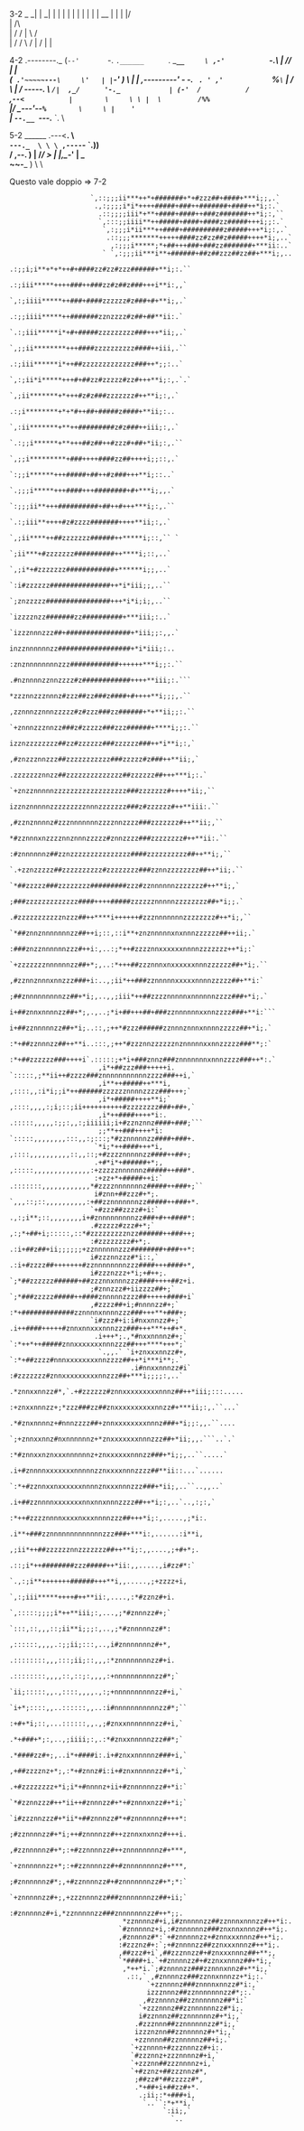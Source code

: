 3-2
     _
   _| |
 _| | |
| | | |
| | | | __
| | | |/  \
|       /\ \
|      /  \/
|      \  /\
|       \/ /
 \        /
  |     /
  |    |

4-2
            .--------._
         (`--'       `-.
          `.______      `.
       ___________`__     \
    ,-'           `-.\     |
   //                \|    |\
  (`  .'~~~~~---\     \'   | |
   `-'           )     \   | |
      ,---------' - -.  `  . '
    ,'             `%`\`     |
   /                      \  |
  /     \-----.         \    `
 /|  ,_/      '-._            |
(-'  /           /            `     
,`--<           |        \     \
\ |  \         /%%             `\
 |/   \____---'--`%        \     \
 |    '           `               \
 |
  `--.__
        `---._______
                    `.
                      \
     
5-2
      ______
  .---<__. \ \
  `---._  \ \ \
   ,----`- `.))         
  / ,--.   )  |
 /_/    >     |
 |,\__-'      |
  \_           \
    ~~-___      )
          \      \


Questo vale doppio => 7-2

                        `,::;;;ii***++*+#######+*+#zzz##+####+***i;;,.`                                            
                         .,:;;;;i*i*++++#####+###++#######+####++*i;:.`                                            
                          .::;;;;iii*+**+####+####++###z#######++*i;:,``                                           
                          `,:::;;iiii**++#####+####+####zz#####+++i;;:.`                                           
                           `,:;;;i*ii***++####+##########z#####+++*i;:,.`                                          
                            .::;;;*******+++++####zz#zz##z#####++++*i;,..`                                         
                             ,:;;;i*****;*+##+++###+###zz#######+***ii:..`                                         
                           ` `,:;;;ii***i**+######+##z##zzz##zz##+***i;,..                                         
                              .:;;i;i**+*+*++#+####zz#zz#zzz######+**i;:.``                                        
                               .:;iii*****++++###++###zz#z##z###+++i**i:,,`                                        
                               `,:;iiii*****++###+####zzzzzz#z###+#+**i;,.`                                        
                                .:;;iiii*****++#######zznzzzz#z##+##**ii:.`                                        
                                `.:;iii*****i*+#+#####zzzzzzzzz###+++*ii;,.`                                       
                                 `,;;ii********+++####zzzzzzzzzz####++iii,.``                                      
                                  .:;iii******i*++##zzzzzzzzzzzzz###++*;;:..`                                      
                                  `,:;ii*i*****+++#+##zz#zzzzz#zz#+++**i;:,.`.`                                    
                                   `,;ii*******+*+++#z#z###zzzzzzz#++**i;:,.`                                      
                                    .:;i********+*+*#++##+#####z####+**ii;:..                                      
                                    `,:ii*******+**++#########z#z###++iii;:,.`                                     
                                    `.:;;i******+**+++##z##++#zzz#+##+*ii;:,.``                                    
                                     `,;;i*********+###++++####zz##++++i;;::,.`                                    
                                      `:;;i******+++#####+##++#z###+++**i;::..`                                    
                                      `.;;;i*****+++####+++########+#+***i;,,.`                                    
                                       `:;;;ii**+++##########+##++#+++***i;:,.``                                   
                                       `.:;iii**++++#z#zzzz#######++++**ii;:,.`                                    
                                        `,;ii****++##zzzzzzz######++*****i;::,`` `                                 
                                         `;ii***+#zzzzzzz##########++****i;::,..`                                  
                                         `,;i*+#zzzzzzz############+******i;;,..`                                  
                                          `:i#zzzzzz###############++*i*iii;;,..``                                 
                                          `;znzzzzz################+++*i*i;i;,..``                                 
                                         `izzzznzz#######zz##########+***iii;:..`                                  
                                        `izzznnnzzz##+################+*iii;;:,,.`                                 
                                        inzznnnnnnzz##################+*i*iii;:..                                  
                                       :znznnnnnnnnzzz############++++++***i;;:.``                                 
                                      .#nznnnnzznnzzzz#z############++++**iii;:.```                                
                                      *zzznnzzznnnz#zzz##zz###z####+#++++**i;;;,.``                                
                                     ,zznnnzznnnzzzzz#z#zzz###zz######+*+**ii;;:.``                                
                                    `+znnnzzznnzz###z#zzzzz###zzz######+****i;;:.``                                
                                    izznzzzzzzzz##zz#zzzzzz###zzzzzz###++*i**i;:,`                                 
                                   ,#znzzznnzzz##zzzzzzzzzzz###zzzzz#z###++**ii;,`                                 
                                  .zzzzzzznnzz##zzzzzzzzzzzzzz##zzzzzz##+++***i;:.`                                
                                 `+znzznnnnnzzzzzzzzzzzzzzzzzz###zzzzzzz#++++*ii;,``                               
                                 izznznnnnnzzzzzzzzznnnzzzzzzz###z#zzzzzz#++**iii:.``                              
                                ,#zznznnnnz#zzznnnnnnnzzzznnzzzz###zzzzzzz#++**ii;,``                              
                                *#zznnnxnzzzznnznnnzzzzz#znnzzzz###zzzzzzzz#++**ii:.``                             
                               :#znnnnnnz##zznzzzzzzzzzzzzzzz####zzzzzzzzzz##++**i;,``                             
                             `.+zznzzzzz##zzzzzzzzzz#zzzzzzzz###zznnzzzzzzzz##++*ii;.``                            
                             `*##zzzzz###zzzzzzzz#########zzz#zznnnnnnzzzzzzz#++**i;,`                             
                             ;###zzzzzzzzzzzzz####++++#####zzzzzznnnnnzzzzzzzz##+*i;;.`                            
                            .#zzzzzzzzzzznzzz##++****i++++++#zzznnnnnnnzzzzzzzz#++*i;,``                           
                           `*##znnznnnnnnnzz##++i;::,::i**+znznnnnnxnxnnnzzzzzz##++ii;.`                           
                           :###znzznnnnnnzzz#++i:,..:;*++#zzzznnxxxxxxnnnnzzzzzzz++*i;:`                           
                          `+zzzzzzznnnnnnzz##+*;,..:*+++##zzznnnxnxxxxxxnnnzzzzzz##+*i;.``                         
                          ,#zznnznnnxnnzzz###+i:..,;ii*++###zznnnnnxxxxxnnnnzzzzz##+**i:`                          
                          ;##znnnnnnnnnzz##+*i;,..,,;iii*++##zzzznnnnnxnnnnnnzzzz###+*i;.`                         
                          i+##znnxnnnnzz##+*;,.,..;*i+##+++##+###zznnnnnnxxnnzzzz###+**i:```                       
                          i+##zznnnnnzz##+*i;..::,;++*#zzz######zznnnznnnxnnnnzzzzz##+*i;.`                        
                          :*+##zznnnzz##++**i..:::,;++*#zzznnzzzzzznznnnnnxxnnzzzzz###**;:`                        
                          :*+##zzzzzz###++++i`.:::::;+*i+###znnz###znnnnnnnxnnnzzzz###++*:.`                       
                          ,i*+##zzz###+++++i. `:::::,;**ii++#zzzz###znnnnnnnnnnnzzzz###++i,`                       
                          ,i**++#####++***i,   ,::::,,:i*i;;i*++######zzzzzznnnnzzzz###+++;`                       
                          ,i*+#####++++**i;`   ,::::,,,,:;i;::;ii++++++++++#zzzzzzzz###+##+,`                      
                          ,i*++####++++*i:.    .:::::,,,,,:;;:,,:;iiiiii;i+#zznznnz####+###;```                    
                          ;;**++###++++*i:     `:::::,,,,,,,,:::,,:;:::;*#zznnnnnzz####+###+.                      
                         `*i;*++####+++*i,      ,::::,,,,,,,,,,::,,::;+#zzzznnnnnzz####++##+;                      
                         .+#*i*+######+*;,      ,:::::,,,,,,,,,,,,,,:+zzzzznnnnnnz#####++###*.                     
                         :+zz+*+#####++i:`      .:::::::,,,,,,,,,,,,*#zzzznnnnnnnz#####++###+;``                   
                         i#znn+##zzz#+*;.       `,,,::;::,,,,,,,,,,:+##zznnnnnnnzz#####++###+*.                    
                        `+#zzz##zzzz#+i:`        .,:;i**;::,,,,,,,,i+#znnnnnnnnnzz###+#++####*:                    
                        .#zzzzz#zzz#+*;`         ,:;*+##+i;:::::,::*#zzzzzzzzznzz######++###++;                    
                        :#zzzzzzzz#+*;.          .:i+##z##+ii;;;;;;+zznnnnnnzzz########+###++*:                    
                        i#zzznnzzz#*i::,`        .:i+#zzzz##+++++++#zznnnnnnnnzzz####+++####+*,                    
                        i#zzznzzz+*i;+#++;.      `;*##zzzzzz######+##zzznnxnnnzzz####++++##z+i.                    
                        ;#znnzzz#+iizzzz##+;`    `;*###zzzzz#####++####znnnnnzzzz##+++++####+i`                    
                        ,#zzzz##+i;#nnnnzz#+;`    :*+#############zznnnnxnnnnzzz###+++**+###+;                     
                        `i#zzz#+i:i#nxxnnzz#+;`   .i++####+++++#znnxnnxxxnnnzzz###+++***++#+*.                     
                         .i+++*;.,*#nxxnnnnz#+;`  `:*++*++#####znnxxxxxxxnnnzzz##+++****+++*;`                     
                          `.,,.` `i+znxxxnnzz#+,   `:*+##zzzz#nnnxxxxxxxxnnzzzz##++*i***i**;.`                     
                                  .i#nnxxnnnzz#i`  :#zzzzzzz#znnxxxxxxxxxnnzzz##+***i;;;;:,..`                     
                                   .*znnxxnnzz#*,`.+#zzzzzz#znnxxxxxxxxxnnnz##++*iii;:::.....                      
                                    :+znxxnnnzz+;*zzz###zz##znxxxxxxxxxxnnzz#+***ii;:,.``...`                      
                                    .*#znxnnnnz+#nnnzzzz##+znnxxxxxxxxnnnz###+*i;;:,,.``....                       
                                    `;+znnxxnnz#nxnnnnnnz+*znxxxxxxxnnnzzz##+*ii;,,.```..`.`                       
                                     :*#znnxxnznxxxnnnnnnz+znxxxxxxnnnzz###+*i;;,..``.....`                        
                                     .i+#znnnnxxxxxxxnnnnnzznxxxxnnnzzzz##**ii::...`......                         
                                     `:*+#zznnxxnxxxxxxnnnnznxxxnnnzzz###+*ii;,..``..,,..`                         
                                      .i+##zznnnnxxxxxxxnnxnnxnnnzzzz##++*i;:,..`..,:;:,`                          
                                       :*++#zzzznnnnxxxxnxxxnnnnzzz##+++*i;:,.....,;*i:.                           
                                       .i**+###zznnnnnnnnnnnnnzzz###+***i:,......:i**i,                            
                                        ,;ii*++##zzzzzznnzzzzzzz##++**i;:,,....,;+#+*;.                            
                                         .::;i*++########zzz#####++*ii:,,.....,i#zz#*:`                            
                                          `.,:;i**+++++++######+++**i,,.....,;+zzzz+i,                             
                                             `,:;iii*****++++#++**ii:,....,:*#zznz#+i.                             
                                              `,:::::;;;;i*++**iii;:,...,;*#znnnzz#+;`                             
                                             `:::,::,,,::;ii**i;;;:,..,;*#znnnnnzz#*:                              
                                             ,::::::,,,,.:;;ii;:::,..,i#znnnnnnnz#+*,                              
                                            .::::::::,,,:::;ii;::,,,:*znnnnnnnnzz#+i.                              
                                           .::::::::,,,,::,::;:,,,,:+nnnnnnnnnnzz#*;`                              
                                          `ii;:::::,,.,::::,,,,.,:;+nnnnnnnnnnzz#+i,`                              
                                         `i+*;::::,,..::::::,,..:i#nnnnnnnnnnnzz#*;``                              
                                         :+#+*i;::,...::::::,,.,;#znxxnnnnnnnzz#+i,`                               
                                        .*+###+*;:,..,;iiii;:,.:*#znxxnnnnnzzz##*;`                                
                                       .*####zz#+;,..i*+####i:.i+#znxxnnnnnz###+i,`                                
                                      ,+##zzzznz+*;,:*+#znnz#i:i+#znxnnnnnzz#+*i,`                                 
                                     .+#zzzzzzzz+*i;i*+#nnnnz+ii+#znnnnnnzz#+*i:`                                  
                                    `*#zznnzzz#++*ii++#znnnzz#+*+#znnnxnzz#+*i;`                                   
                                   `i#zzznnzzz#+*ii*+##znnnzz#*+#znnnnnnz#+++*:                                    
                                   ;#zznnnnzz#+*i;++#znnnnzz#++zznnxnxnnz#+++i.                                    
                                  ,#zznnnnnz#+*;:+#zznnnnzz#++znnnnnnnnz#+***,                                     
                                 `+znnnnnnzz+*;:+#zznnnnzz#+#znnnnnnnnz#+***,                                      
                                 ;#znnnnnnz#*;,+#zznnnnzz#+#znnnnnnnzz#+*;*:`                                      
                                `+znnnnnzz#+;,+zzznnnnzz###znnnnnnnzz##+ii;`                                       
                                :#znnnnnz#+i,*zznnnnnzz###znnnnnnnzz#++*;;.                                        
                                *zznnnnz#+i,i#znnnnnzz##zznnnxnnnzz#++*i:.                                         
                               `#znnnnnz+i,:#znnnnnnz###znxnnxnnnz#++*i;.                                          
                               ,#znnnnz#*:`+#znnnnnzz+#znnxxxnnnz#++*i;.                                           
                               :#zzznz#+:`;+#znnnnzz##zznxxxnnnz#++*i;.                                            
                               ,##zzz#+i`,##zzznnzz#+#znxxxnnnz##+**;,                                             
                               `*####+i.`+#znnnnzz#+#zznxxnnnz##+*i;,`                                             
                                ,*++*i.`;#znnnnzz###zznnnxnnz#+**i;,`                                              
                                 .::,` ,#znnnnzz###zznnxnnnzz+*i;:.`                                               
                                      `+zznnnnz###znnnnxnnzz#*i:,`                                                 
                                      izzznnnz##zznnnnnnnzz#*;:.`                                                  
                                     ,#zznnnnz##zznnnnnnz##*i:`                                                    
                                    `+zzznnnz##zznnnnnnzz#*i;.                                                     
                                    i#zznnnz##zznnnnnnz#+*i;,`                                                     
                                   .#zzznnn##zznnnnnnzz#*i;,`                                                      
                                   izzznznn##zznnnnnz#+*i;,`                                                       
                                   +zznnnn##zznnnnnz##+i;.`                                                        
                                  `+zznnnn+#zzznnnzz#+i:.                                                          
                                  `#zzznnz+zzznnnnz#+i,`                                                           
                                  `+zzznn##zzznnnnz+i,`                                                            
                                  `+#zznz+##zzznnz#*,                                                              
                                   ;##zz#*##zzzzz#*,                                                               
                                   .*+##+i+##zz#+*.                                                                
                                    .;ii;:*+###+i,                                                                 
                                     `..``:*+**i,`                                                                 
                                          `:ii;,`                                                                  
                                            `..                                                                    
             

